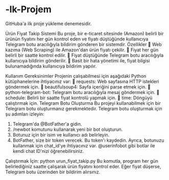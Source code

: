 # -lk-Projem
GitHuba'a ilk proje yükleme denemesidir.

Ürün Fiyat Takip Sistemi 
Bu proje, bir e-ticaret sitesinde (Amazon) belirli bir ürünün fiyatını her gün kontrol 
eden ve fiyatı düştüğünde kullanıcıya Telegram botu aracılığıyla bildirim gönderen bir 
sistemdir. 
Özellikler 
 Web kazıma (Web Scraping) ile Amazon'dan ürün fiyatı çekilir. 
 Fiyat her gün belirli bir saatte kontrol edilir. 
 Fiyat düştüğünde Telegram botu aracılığıyla kullanıcıya bildirim gönderilir. 
 Basit bir hata yönetimi ile, fiyat bilgisi bulunamadığında kullanıcıya bildirim 
yapılır. 

Kullanım 
Gereksinimler 
Projenin çalışabilmesi için aşağıdaki Python kütüphanelerine ihtiyacınız var: 
 requests: Web sayfasına HTTP istekleri göndermek için. 
 beautifulsoup4: Sayfa içeriğini parse etmek için. 
 python-telegram-bot: Telegram botu aracılığıyla mesaj göndermek için. 
 schedule: Belirli bir saatte fiyat kontrolü yapmak için. 
 time: Döngüyü çalıştırmak için. 
Telegram Botu Oluşturma 
Bu projeyi kullanabilmek için bir Telegram botu oluşturmanız gerekmektedir. Telegram 
botu oluşturmak için şu adımları izleyin: 
1. Telegram'da @BotFather'a gidin. 
2. /newbot komutunu kullanarak yeni bir bot oluşturun. 
3. Botunuz için bir isim ve kullanıcı adı belirleyin. 
4. BotFather, size bir token verecek. Bu token'ı kaydedin. 
Ayrıca, botunuzu kullanmak için chat_id'ye ihtiyacınız var. @userinfobot gibi botlar 
ile kendi chat ID'nizi öğrenebilirsiniz.

Çalıştırmak İçin:
python urun_fiyat_takip.py
Bu komutla, program her gün belirlediğiniz saatte çalışarak ürün fiyatını kontrol eder. 
Eğer fiyat düşerse, Telegram botu üzerinden bir bildirim alırsınız.
